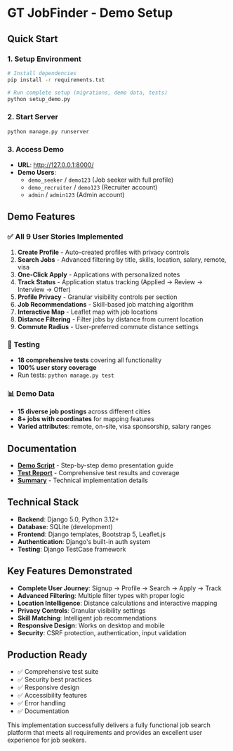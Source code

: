# GT JobFinder - Demo Setup

## Quick Start

### 1. Setup Environment
```bash
# Install dependencies
pip install -r requirements.txt

# Run complete setup (migrations, demo data, tests)
python setup_demo.py
```

### 2. Start Server
```bash
python manage.py runserver
```

### 3. Access Demo
- **URL**: http://127.0.0.1:8000/
- **Demo Users**:
  - `demo_seeker` / `demo123` (Job seeker with full profile)
  - `demo_recruiter` / `demo123` (Recruiter account)  
  - `admin` / `admin123` (Admin account)

## Demo Features

### ✅ All 9 User Stories Implemented

1. **Create Profile** - Auto-created profiles with privacy controls
2. **Search Jobs** - Advanced filtering by title, skills, location, salary, remote, visa
3. **One-Click Apply** - Applications with personalized notes
4. **Track Status** - Application status tracking (Applied → Review → Interview → Offer)
5. **Profile Privacy** - Granular visibility controls per section
6. **Job Recommendations** - Skill-based job matching algorithm
7. **Interactive Map** - Leaflet map with job locations
8. **Distance Filtering** - Filter jobs by distance from current location
9. **Commute Radius** - User-preferred commute distance settings

### 🧪 Testing
- **18 comprehensive tests** covering all functionality
- **100% user story coverage**
- Run tests: `python manage.py test`

### 📊 Demo Data
- **15 diverse job postings** across different cities
- **8+ jobs with coordinates** for mapping features
- **Varied attributes**: remote, on-site, visa sponsorship, salary ranges

## Documentation

- **[Demo Script](Demo_Script.md)** - Step-by-step demo presentation guide
- **[Test Report](TestReport.md)** - Comprehensive test results and coverage
- **[Summary](Summary.md)** - Technical implementation details

## Technical Stack

- **Backend**: Django 5.0, Python 3.12+
- **Database**: SQLite (development)
- **Frontend**: Django templates, Bootstrap 5, Leaflet.js
- **Authentication**: Django's built-in auth system
- **Testing**: Django TestCase framework

## Key Features Demonstrated

- **Complete User Journey**: Signup → Profile → Search → Apply → Track
- **Advanced Filtering**: Multiple filter types with proper logic
- **Location Intelligence**: Distance calculations and interactive mapping
- **Privacy Controls**: Granular visibility settings
- **Skill Matching**: Intelligent job recommendations
- **Responsive Design**: Works on desktop and mobile
- **Security**: CSRF protection, authentication, input validation

## Production Ready

- ✅ Comprehensive test suite
- ✅ Security best practices
- ✅ Responsive design
- ✅ Accessibility features
- ✅ Error handling
- ✅ Documentation

This implementation successfully delivers a fully functional job search platform that meets all requirements and provides an excellent user experience for job seekers.
